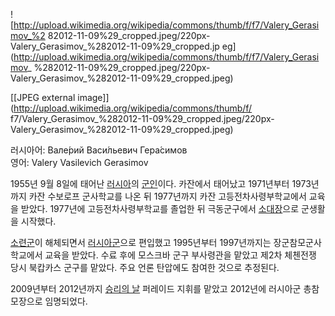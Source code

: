 ![http://upload.wikimedia.org/wikipedia/commons/thumb/f/f7/Valery_Gerasimov_%2
82012-11-09%29_cropped.jpeg/220px-Valery_Gerasimov_%282012-11-09%29_cropped.jp
eg](http://upload.wikimedia.org/wikipedia/commons/thumb/f/f7/Valery_Gerasimov_
%282012-11-09%29_cropped.jpeg/220px-
Valery_Gerasimov_%282012-11-09%29_cropped.jpeg)

[[JPEG external image]](http://upload.wikimedia.org/wikipedia/commons/thumb/f/
f7/Valery_Gerasimov_%282012-11-09%29_cropped.jpeg/220px-
Valery_Gerasimov_%282012-11-09%29_cropped.jpeg)

러시아어: Вале́рий Васи́льевич Гера́симов  
영어: Valery Vasilevich Gerasimov

1955년 9월 8일에 태어난 [러시아](%EB%9F%AC%EC%8B%9C%EC%95%84.md)의
[군인](%EA%B5%B0%EC%9D%B8.md)이다. 카잔에서 태어났고 1971년부터 1973년까지 카잔 수보로프 군사학교를 나온 뒤
1977년까지 카잔 고등전차사령부학교에서 교육을 받았다. 1977년에 고등전차사령부학교를 졸업한 뒤 극동군구에서
[소대장](%EC%86%8C%EB%8C%80%EC%9E%A5.md)으로 군생활을 시작했다.

[소련군](%EC%86%8C%EB%A0%A8%EA%B5%B0.md)이 해체되면서
[러시아군](%EB%9F%AC%EC%8B%9C%EC%95%84%EA%B5%B0.md)으로 편입했고 1995년부터 1997년까지는
장군참모군사학교에서 교육을 받았다. 수료 후에 모스크바 군구 부사령관을 맡았고 제2차 체첸전쟁 당시 북캅카스 군구를 맡았다. 주요 언론
탄압에도 참여한 것으로 추정된다.

2009년부터 2012년까지 [승리의 날](%EC%8A%B9%EB%A6%AC%EC%9D%98%20%EB%82%A0.md) 퍼레이드
지휘를 맡았고 2012년에 러시아군 총참모장으로 임명되었다.

